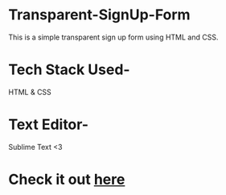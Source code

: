 # Transparent-SignUp-Form
This is a simple transparent sign up form using HTML and CSS.

# Tech Stack Used-
HTML &
CSS

# Text Editor-
Sublime Text <3

# Check it out <a href='http://anjaliaks.github.io/Transparent-SignUp-Form/' target='_blank'>here</a>
